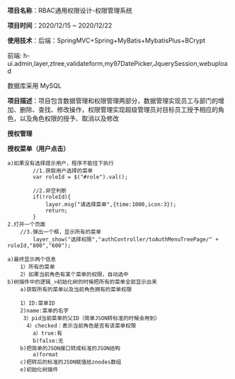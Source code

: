 **项目名称**：RBAC通用权限设计-权限管理系统

**项目时间**：2020/12/15 ~ 2020/12/22

**使用技术**：后端：SpringMVC+Spring+MyBatis+MybatisPlus+BCrypt 

前端: h-ui.admin,layer,ztree,validateform,my97DatePicker,JquerySession,webupload

数据库采用 MySQL

**项目描述**：项目包含数据管理和权限管理两部分，数据管理实现员工与部门的增加、删除、查找、修改操作，权限管理实现超级管理员对目标员工授予相应的角色，以及角色权限的授予、取消以及修改

**授权管理**

**授权菜单（用户点击）**
```1.判断用户是否选择了角色
a)如果没有选择提示用户，程序不能往下执行
		//1.获取用户选择的菜单
        var roleId = $("#role").val();

        //2.非空判断
        if(!roleId){
            layer.msg("请选择菜单",{time:1000,icon:3});
            return;
        }
2.打开一个页面
    //3.弹出一个框，显示所有的菜单
        layer_show("选择权限","authController/toAuthMenuTreePage/" + roleId,"800","600");

a)最终显示两个信息
    1）所有的菜单
    2）如果当前角色有某个菜单的权限，自动选中
b)树插件中的逻辑_>初始化树的时候把所有的菜单全部显示出来
    a)获取所有的菜单以及当前角色拥有的菜单权限
    
    1）ID:菜单ID
    2)name:菜单的名字
     3）pid当前菜单的父ID（简单JSON转标准的时候会用到）
      4）checked：表示当前角色是否有该菜单权限
        a）true:有
        b)false:无
   	b)把简单的JSON接口转成标准的JSON结构
        a)format
    c)把转后的标准的JSON赋值给znodes数组
    e)初始化树插件 
